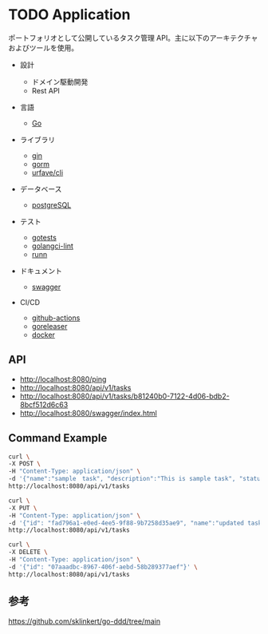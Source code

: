# TODO Application

ポートフォリオとして公開しているタスク管理 API。主に以下のアーキテクチャおよびツールを使用。

- 設計
  - ドメイン駆動開発
  - Rest API

- 言語
  - [Go](https://go.dev/)

- ライブラリ
  - [gin](https://gin-gonic.com/)
  - [gorm](https://gorm.io/)
  - [urfave/cli](https://github.com/urfave/cli)

- データベース
  - [postgreSQL](https://www.postgresql.org/)

- テスト
  - [gotests](https://github.com/cweill/gotests)
  - [golangci-lint](https://golangci-lint.run/)
  - [runn](https://github.com/k1LoW/runn)
  
- ドキュメント
  - [swagger](https://swagger.io/)

- CI/CD
  - [github-actions](https://docs.github.com/ja/actions)
  - [goreleaser](https://goreleaser.com/)
  - [docker](https://www.docker.com/)
  
## API

- <http://localhost:8080/ping>
- <http://localhost:8080/api/v1/tasks>
- <http://localhost:8080/api/v1/tasks/b81240b0-7122-4d06-bdb2-8bcf512d6c63>
- <http://localhost:8080/swagger/index.html>

## Command Example

```bash
curl \
-X POST \
-H "Content-Type: application/json" \
-d '{"name":"sample　task", "description":"This is sample task", "status_id": 9}' \
http://localhost:8080/api/v1/tasks
```

```bash
curl \
-X PUT \
-H "Content-Type: application/json" \
-d '{"id": "fad796a1-e0ed-4ee5-9f88-9b7258d35ae9", "name":"updated task", "description":"This is updated task", "status_id": 5}' \
http://localhost:8080/api/v1/tasks
```

```bash
curl \
-X DELETE \
-H "Content-Type: application/json" \
-d '{"id": "07aaadbc-8967-406f-aebd-58b289377aef"}' \
http://localhost:8080/api/v1/tasks
```

## 参考

<https://github.com/sklinkert/go-ddd/tree/main>
